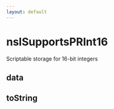 ```yaml
---
layout: default
---
```


# nsISupportsPRInt16 #

Scriptable storage for 16-bit integers


## data ##

## toString ##
